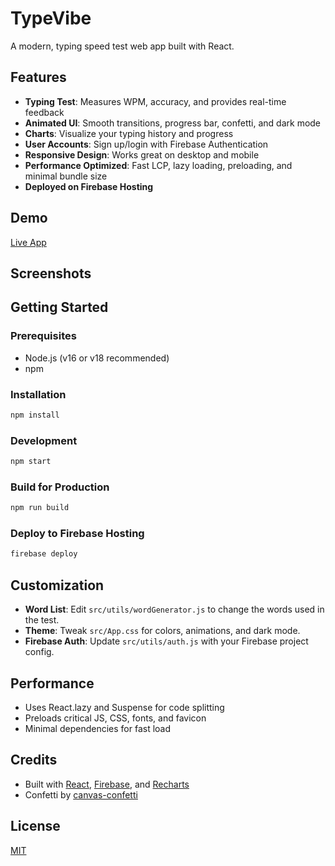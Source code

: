 # TypeVibe

A modern, typing speed test web app built with React.

## Features
- **Typing Test**: Measures WPM, accuracy, and provides real-time feedback
- **Animated UI**: Smooth transitions, progress bar, confetti, and dark mode
- **Charts**: Visualize your typing history and progress
- **User Accounts**: Sign up/login with Firebase Authentication
- **Responsive Design**: Works great on desktop and mobile
- **Performance Optimized**: Fast LCP, lazy loading, preloading, and minimal bundle size
- **Deployed on Firebase Hosting**

## Demo
[Live App](https://typing-tester-app.web.app)

## Screenshots
<!-- Add screenshots here if desired -->

## Getting Started

### Prerequisites
- Node.js (v16 or v18 recommended)
- npm

### Installation
```bash
npm install
```

### Development
```bash
npm start
```

### Build for Production
```bash
npm run build
```

### Deploy to Firebase Hosting
```bash
firebase deploy
```

## Customization
- **Word List**: Edit `src/utils/wordGenerator.js` to change the words used in the test.
- **Theme**: Tweak `src/App.css` for colors, animations, and dark mode.
- **Firebase Auth**: Update `src/utils/auth.js` with your Firebase project config.

## Performance
- Uses React.lazy and Suspense for code splitting
- Preloads critical JS, CSS, fonts, and favicon
- Minimal dependencies for fast load

## Credits
- Built with [React](https://reactjs.org/), [Firebase](https://firebase.google.com/), and [Recharts](https://recharts.org/)
- Confetti by [canvas-confetti](https://www.npmjs.com/package/canvas-confetti)

## License
[MIT](LICENSE) 
